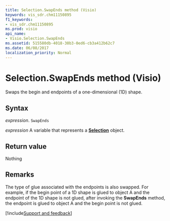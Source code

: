 ```yaml
---
title: Selection.SwapEnds method (Visio)
keywords: vis_sdr.chm11150895
f1_keywords:
- vis_sdr.chm11150895
ms.prod: visio
api_name:
- Visio.Selection.SwapEnds
ms.assetid: 515580db-4018-30b3-0ed6-cb3a412b62c7
ms.date: 06/08/2017
localization_priority: Normal
---
```



# Selection.SwapEnds method (Visio)

Swaps the begin and endpoints of a one-dimensional (1D) shape.


## Syntax

_expression_. `SwapEnds`

_expression_ A variable that represents a **[Selection](Visio.Selection.md)** object.


## Return value

Nothing


## Remarks

The type of glue associated with the endpoints is also swapped. For example, if the begin point of a 1D shape is glued to object A and the endpoint of the 1D shape is not glued, after invoking the  **SwapEnds** method, the endpoint is glued to object A and the begin point is not glued.

[!include[Support and feedback](~/includes/feedback-boilerplate.md)]